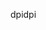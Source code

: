 <span data-ttu-id="76a5e-101">dpi</span><span class="sxs-lookup"><span data-stu-id="76a5e-101">dpi</span></span>